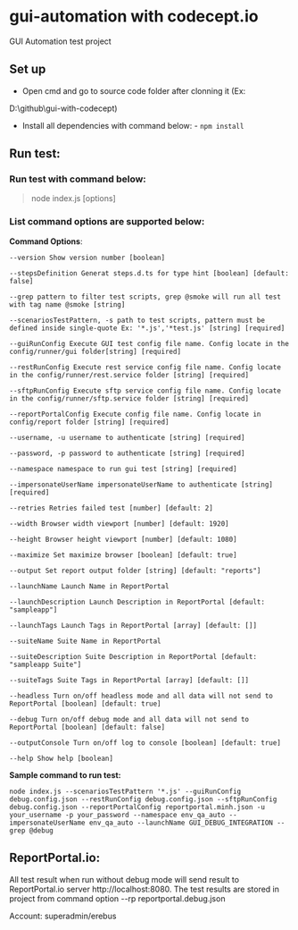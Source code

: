 # gui-automation with codecept.io

GUI Automation test project

## Set up

- Open cmd and go to source code folder after clonning it (Ex:

D:\github\gui-with-codecept)

- Install all dependencies with command below: - `npm install`

## Run test:

### Run test with command below:

> node index.js [options]

### List command options are supported below:

**Command Options**:

    --version Show version number [boolean]

    --stepsDefinition Generat steps.d.ts for type hint [boolean] [default: false]

    --grep pattern to filter test scripts, grep @smoke will run all test with tag name @smoke [string]

    --scenariosTestPattern, -s path to test scripts, pattern must be defined inside single-quote Ex: '*.js','*test.js' [string] [required]

    --guiRunConfig Execute GUI test config file name. Config locate in the config/runner/gui folder[string] [required]

    --restRunConfig Execute rest service config file name. Config locate in the config/runner/rest.service folder [string] [required]

    --sftpRunConfig Execute sftp service config file name. Config locate in the config/runner/sftp.service folder [string] [required]

    --reportPortalConfig Execute config file name. Config locate in config/report folder [string] [required]

    --username, -u username to authenticate [string] [required]

    --password, -p password to authenticate [string] [required]

    --namespace namespace to run gui test [string] [required]

    --impersonateUserName impersonateUserName to authenticate [string] [required]

    --retries Retries failed test [number] [default: 2]

    --width Browser width viewport [number] [default: 1920]

    --height Browser height viewport [number] [default: 1080]

    --maximize Set maximize browser [boolean] [default: true]

    --output Set report output folder [string] [default: "reports"]

    --launchName Launch Name in ReportPortal

    --launchDescription Launch Description in ReportPortal [default: "sampleapp"]

    --launchTags Launch Tags in ReportPortal [array] [default: []]

    --suiteName Suite Name in ReportPortal

    --suiteDescription Suite Description in ReportPortal [default: "sampleapp Suite"]

    --suiteTags Suite Tags in ReportPortal [array] [default: []]

    --headless Turn on/off headless mode and all data will not send to ReportPortal [boolean] [default: true]

    --debug Turn on/off debug mode and all data will not send to ReportPortal [boolean] [default: false]

    --outputConsole Turn on/off log to console [boolean] [default: true]

    --help Show help [boolean]

**Sample command to run test:**

    node index.js --scenariosTestPattern '*.js' --guiRunConfig debug.config.json --restRunConfig debug.config.json --sftpRunConfig debug.config.json --reportPortalConfig reportportal.minh.json -u your_username -p your_password --namespace env_qa_auto --impersonateUserName env_qa_auto --launchName GUI_DEBUG_INTEGRATION --grep @debug

## ReportPortal.io:

All test result when run without debug mode will send result to ReportPortal.io server http://localhost:8080. The test results are stored in project from command option --rp reportportal.debug.json

Account: superadmin/erebus
